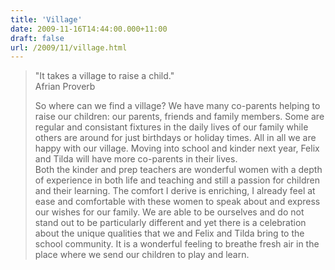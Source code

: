 ```yaml
---
title: 'Village'
date: 2009-11-16T14:44:00.000+11:00
draft: false
url: /2009/11/village.html
---
```


[](http://en.wikipedia.org/wiki/Africa "Africa")

> "It takes a village to raise a child."  
> Afrian Proverb  
>   
>   
> So where can we find a village? We have many co-parents helping to raise our children: our parents, friends and family members. Some are regular and consistant fixtures in the daily lives of our family while others are around for just birthdays or holiday times. All in all we are happy with our village. Moving into school and kinder next year, Felix and Tilda will have more co-parents in their lives.  
> Both the kinder and prep teachers are wonderful women with a depth of experience in both life and teaching and still a passion for children and their learning. The comfort I derive is enriching, I already feel at ease and comfortable with these women to speak about and express our wishes for our family. We are able to be ourselves and do not stand out to be particularly different and yet there is a celebration about the unique qualities that we and Felix and Tilda bring to the school community. It is a wonderful feeling to breathe fresh air in the place where we send our children to play and learn.